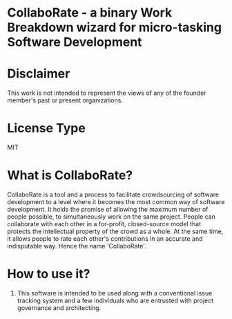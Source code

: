 # CollaboRate - a binary Work Breakdown wizard for micro-tasking Software Development

# Disclaimer
This work is not intended to represent the views of any of the founder member's past or present organizations.

# License Type
MIT

# What is CollaboRate?
CollaboRate is a tool and a process to facilitate crowdsourcing of software development to a level where it becomes the most common way of software development. It holds the promise of allowing the maximum number of people possible, to simultaneously work on the same project. People can collaborate with each other in a for-profit, closed-source model that protects the intellectual property of the crowd as a whole. At the same time, it allows people to rate each other's contributions in an accurate and indisputable way. Hence the name 'CollaboRate'.

# How to use it?
1. This software is intended to be used along with a conventional issue tracking system and a few individuals who are entrusted with project governance and architecting.
